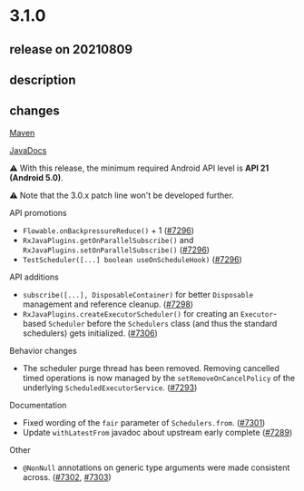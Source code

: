# 3.1.0

## release on 20210809

## description

## changes

<a href="http://search.maven.org/#artifactdetails%7Cio.reactivex.rxjava3%7Crxjava%7C3.1.0%7C" rel="nofollow">Maven</a>

<a href="http://reactivex.io/RxJava/3.x/javadoc/3.1.0" rel="nofollow">JavaDocs</a>

:warning: With this release, the minimum required Android API level is <strong>API 21 (Android 5.0)</strong>.

:warning: Note that the 3.0.x patch line won't be developed further.

API promotions

* <code>Flowable.onBackpressureReduce()</code> + 1 (<a href="https://github.com/ReactiveX/RxJava/issues/7296" data-hovercard-type="pull_request" data-hovercard-url="/ReactiveX/RxJava/pull/7296/hovercard">#7296</a>)
* <code>RxJavaPlugins.getOnParallelSubscribe()</code> and <code>RxJavaPlugins.setOnParallelSubscribe()</code> (<a href="https://github.com/ReactiveX/RxJava/issues/7296" data-hovercard-type="pull_request" data-hovercard-url="/ReactiveX/RxJava/pull/7296/hovercard">#7296</a>)
* <code>TestScheduler([...] boolean useOnScheduleHook)</code> (<a href="https://github.com/ReactiveX/RxJava/issues/7296" data-hovercard-type="pull_request" data-hovercard-url="/ReactiveX/RxJava/pull/7296/hovercard">#7296</a>)

API additions

* <code>subscribe([...], DisposableContainer)</code> for better <code>Disposable</code> management and reference cleanup. (<a href="https://github.com/ReactiveX/RxJava/issues/7298" data-hovercard-type="pull_request" data-hovercard-url="/ReactiveX/RxJava/pull/7298/hovercard">#7298</a>)
* <code>RxJavaPlugins.createExecutorScheduler()</code> for creating an <code>Executor</code>-based <code>Scheduler</code> before the <code>Schedulers</code> class (and thus the standard schedulers) gets initialized. (<a href="https://github.com/ReactiveX/RxJava/issues/7306" data-hovercard-type="pull_request" data-hovercard-url="/ReactiveX/RxJava/pull/7306/hovercard">#7306</a>)

Behavior changes

* The scheduler purge thread has been removed. Removing cancelled timed operations is now managed by the <code>setRemoveOnCancelPolicy</code> of the underlying <code>ScheduledExecutorService</code>. (<a href="https://github.com/ReactiveX/RxJava/issues/7293" data-hovercard-type="pull_request" data-hovercard-url="/ReactiveX/RxJava/pull/7293/hovercard">#7293</a>)

Documentation

* Fixed wording of the <code>fair</code> parameter of <code>Schedulers.from</code>. (<a href="https://github.com/ReactiveX/RxJava/issues/7301" data-hovercard-type="pull_request" data-hovercard-url="/ReactiveX/RxJava/pull/7301/hovercard">#7301</a>)
* Update <code>withLatestFrom</code> javadoc about upstream early complete (<a href="https://github.com/ReactiveX/RxJava/issues/7289" data-hovercard-type="pull_request" data-hovercard-url="/ReactiveX/RxJava/pull/7289/hovercard">#7289</a>)

Other

* <code>@NonNull</code> annotations on generic type arguments were made consistent across. (<a href="https://github.com/ReactiveX/RxJava/issues/7302" data-hovercard-type="pull_request" data-hovercard-url="/ReactiveX/RxJava/pull/7302/hovercard">#7302</a>, <a href="https://github.com/ReactiveX/RxJava/issues/7303" data-hovercard-type="pull_request" data-hovercard-url="/ReactiveX/RxJava/pull/7303/hovercard">#7303</a>)

